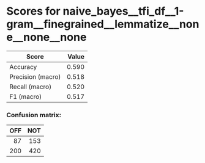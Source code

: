 # Scores for naive_bayes__tfi_df__1-gram__finegrained__lemmatize__none__none__none
|      Score      |Value|
|-----------------|----:|
|Accuracy         |0.590|
|Precision (macro)|0.518|
|Recall (macro)   |0.520|
|F1 (macro)       |0.517|

### Confusion matrix:
|OFF|NOT|
|--:|--:|
| 87|153|
|200|420|
